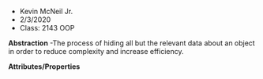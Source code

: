 * Kevin McNeil Jr.
* 2/3/2020
* Class: 2143 OOP

**Abstraction**
-The process of hiding all but the relevant data about an object in order to reduce complexity and increase efficiency.

**Attributes/Properties**
